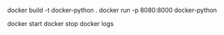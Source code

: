 

docker build -t docker-python .
docker run -p 8080:8000 docker-python

docker start 
docker stop
docker logs